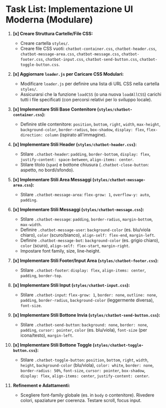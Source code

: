 # Task List: Implementazione UI Moderna (Modulare)

1.  **[x] Creare Struttura Cartelle/File CSS:**
    *   Creare cartella `styles/`.
    *   Creare file CSS vuoti: `chatbot-container.css`, `chatbot-header.css`, `chatbot-message-area.css`, `chatbot-message.css`, `chatbot-footer.css`, `chatbot-input.css`, `chatbot-send-button.css`, `chatbot-toggle-button.css`.

2.  **[x] Aggiornare `loader.js` per Caricare CSS Modulari:**
    *   Modificare `loader.js` per definire una lista di URL CSS nella cartella `styles/`.
    *   Assicurarsi che la funzione `loadCSS` (o una nuova `loadAllCSS`) carichi tutti i file specificati (con percorsi relativi per lo sviluppo locale).

3.  **[x] Implementare Stili Base Contenitore (`styles/chatbot-container.css`):**
    *   Definire stile contenitore: `position`, `bottom`, `right`, `width`, `max-height`, `background-color`, `border-radius`, `box-shadow`, `display: flex`, `flex-direction: column` (ispirato all'immagine).

4.  **[x] Implementare Stili Header (`styles/chatbot-header.css`):**
    *   Stilare `.chatbot-header`: `padding`, `border-bottom`, `display: flex`, `justify-content: space-between`, `align-items: center`.
    *   Stilare titolo (`span`) e bottone chiusura (`.chatbot-close-button`: aspetto, no bordi/sfondo).

5.  **[x] Implementare Stili Area Messaggi (`styles/chatbot-message-area.css`):**
    *   Stilare `.chatbot-message-area`: `flex-grow: 1`, `overflow-y: auto`, `padding`.

6.  **[x] Implementare Stili Messaggi (`styles/chatbot-message.css`):**
    *   Stilare `.chatbot-message`: `padding`, `border-radius`, `margin-bottom`, `max-width`.
    *   Definire `.chatbot-message-user`: `background-color` (es. blu/viola chiaro), `color` (scuro/bianco), `align-self: flex-end`, `margin-left`.
    *   Definire `.chatbot-message-bot`: `background-color` (es. grigio chiaro), `color` (scuro), `align-self: flex-start`, `margin-right`.
    *   Impostare font family, size, line-height.

7.  **[x] Implementare Stili Footer/Input Area (`styles/chatbot-footer.css`):**
    *   Stilare `.chatbot-footer`: `display: flex`, `align-items: center`, `padding`, `border-top`.

8.  **[x] Implementare Stili Input (`styles/chatbot-input.css`):**
    *   Stilare `.chatbot-input`: `flex-grow: 1`, `border: none`, `outline: none`, `padding`, `border-radius`, `background-color` (leggermente diversa), `font-size`.

9.  **[x] Implementare Stili Bottone Invia (`styles/chatbot-send-button.css`):**
    *   Stilare `.chatbot-send-button`: `background: none`, `border: none`, `padding`, `cursor: pointer`, `color` (es. blu/viola), `font-size` (per icona/testo), `margin-left`.

10. **[x] Implementare Stili Bottone Toggle (`styles/chatbot-toggle-button.css`):**
    *   Stilare `.chatbot-toggle-button`: `position`, `bottom`, `right`, `width`, `height`, `background-color` (blu/viola), `color: white`, `border: none`, `border-radius: 50%`, `font-size`, `cursor: pointer`, `box-shadow`, `display: flex`, `align-items: center`, `justify-content: center`.

11. **Refinement e Adattamenti:**
    *   Scegliere font-family globale (es. in `body` o contenitore). Rivedere colori, spaziature per coerenza. Testare scroll, focus input.
